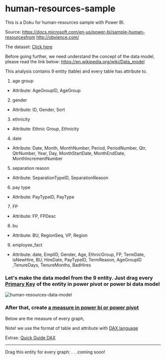 # human-resources-sample

This is a Doku for human-resources sample with Power BI.

Source: 
https://docs.microsoft.com/en-us/power-bi/sample-human-resourcesfrom http://obvience.com/

The dataset: [Click here](https://drive.google.com/file/d/1v1yIKaWxUesQRnx7Mzr7LSq-52kjANd6/view?usp=sharing)

Before going further, we need understand the concept of the data model, please read the link below:
https://en.wikipedia.org/wiki/Data_model

This analysis contains 9 entity (table) and every table has attribute to.

1. age group
* Attribute: AgeGroupID,	AgeGroup

2. gender
* Attribute: ID, Gender,	Sort

3. ethnicity
* Attribute: Ethnic Group,	Ethnicity

4. date
* Attribute: Date,	Month,	MonthNumber,	Period,	PeriodNumber,	Qtr,	QtrNumber,	Year,	Day,	MonthStartDate,	MonthEndDate,       MonthIncrementNumber

5. separation reason 
* Attribute: SeparationTypeID,	SeparationReason

6. pay type
* Attribute: PayTypeID,	PayType

7. FP
* Attribute: FP,	FPDesc

8. bu
* Attribute: BU,	RegionSeq,	VP,	Region

9. employee_fact
* Attribute: date,	EmplID,	Gender,	Age,	EthnicGroup,	FP,	TermDate,	isNewHire,	BU,	HireDate,	PayTypeID,	TermReason,	AgeGroupID	,TenureDays,	TenureMonths,	BadHires



### Let's make the data model from the 9 entity. Just drag every [Primary Key](https://en.wikipedia.org/wiki/Primary_key) of the entity in power pivot or power bi data model

![human-resources-data-model](https://user-images.githubusercontent.com/27078712/40884676-aae46c40-6718-11e8-9686-0b07b9f79367.PNG)





### After that, create [a measure in power bi or power pivot](https://docs.microsoft.com/en-us/power-bi/desktop-tutorial-create-measures)

Below are the measure of every graph,

Note! we use the format of table and attribute with [DAX language](https://docs.microsoft.com/en-us/power-bi/desktop-quickstart-learn-dax-basics) 

Extras: [Quick Guide DAX](https://support.office.com/en-us/article/quickstart-learn-dax-basics-in-30-minutes-51744643-c2a5-436a-bdf6-c895762bec1a?omkt=en-US&ui=en-US&rs=en-US&ad=US)

---------------------------------------------------------------------------
Drag this entity for every graph: 
.
.
.coming soon!
